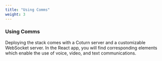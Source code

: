 ```yaml
---
title: "Using Comms"
weight: 3
---
```


### Using Comms

Deploying the stack comes with a Coturn server and a customizable WebSocket server. In the React app, you will find corresponding elements which enable the use of voice, video, and text communications.